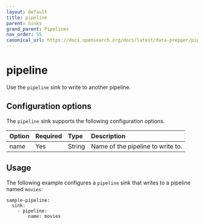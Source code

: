 ```yaml
---
layout: default
title: pipeline 
parent: Sinks
grand_parent: Pipelines
nav_order: 55
canonical_url: https://docs.opensearch.org/docs/latest/data-prepper/pipelines/configuration/sinks/pipeline/
---
```


# pipeline

Use the `pipeline` sink to write to another pipeline.

## Configuration options

The `pipeline` sink supports the following configuration options.

Option | Required | Type | Description
:--- | :--- | :--- | :---
name | Yes | String | Name of the pipeline to write to.

## Usage

The following example configures a `pipeline` sink that writes to a pipeline named `movies`:

```
sample-pipeline:
  sink:
    - pipeline:
        name: movies
```
